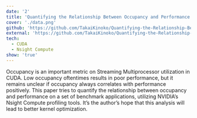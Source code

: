 ```yaml
---
date: '2'
title: 'Quantifying the Relationship Between Occupancy and Performance On CUDA'
cover: './data.png'
github: 'https://github.com/TakaiKinoko/Quantifying-the-Relationship-Between-Occupancy-and-Performance-On-CUDA/blob/master/Report.pdf'
external: 'https://github.com/TakaiKinoko/Quantifying-the-Relationship-Between-Occupancy-and-Performance-On-CUDA/blob/master/Report.pdf'
tech:
  - CUDA
  - Nsight Compute
show: 'true'
---
```


Occupancy is an important metric on Streaming Multiprocessor utilization in CUDA. Low occupancy oftentimes results in poor performance, but it remains unclear if occupancy always correlates with performance positively.
This paper tries to quantify the relationship between occupancy and performance on a set of benchmark applications, utilizing NVIDIA’s Nsight Compute profiling tools. It’s the author’s hope that this analysis will lead to better kernel optimization.
